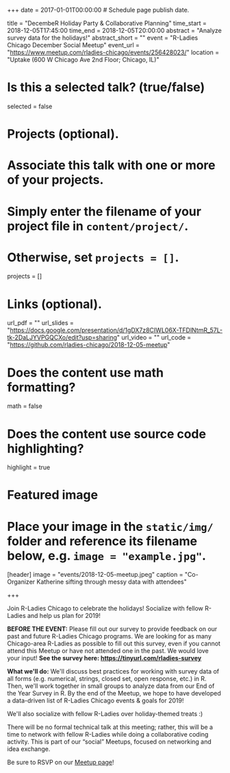 +++
date = 2017-01-01T00:00:00  # Schedule page publish date.

title = "DecembeR Holiday Party & Collaborative Planning"
time_start = 2018-12-05T17:45:00
time_end = 2018-12-05T20:00:00
abstract = "Analyze survey data for the holidays!"
abstract_short = ""
event = "R-Ladies Chicago December Social Meetup"
event_url = "https://www.meetup.com/rladies-chicago/events/256428023/"
location = "Uptake (600 W Chicago Ave 2nd Floor; Chicago, IL)"

# Is this a selected talk? (true/false)
selected = false

# Projects (optional).
#   Associate this talk with one or more of your projects.
#   Simply enter the filename of your project file in `content/project/`.
#   Otherwise, set `projects = []`.
projects = []

# Links (optional).
url_pdf = ""
url_slides = "https://docs.google.com/presentation/d/1gDX7z8CIWL06X-TFDlNtmR_57L-tk-2DaLJYVPGQCXo/edit?usp=sharing"
url_video = ""
url_code = "https://github.com/rladies-chicago/2018-12-05-meetup"

# Does the content use math formatting?
math = false

# Does the content use source code highlighting?
highlight = true

# Featured image
# Place your image in the `static/img/` folder and reference its filename below, e.g. `image = "example.jpg"`.
[header]
image = "events/2018-12-05-meetup.jpeg"
caption = "Co-Organizer Katherine sifting through messy data with attendees"

+++

Join R-Ladies Chicago to celebrate the holidays! Socialize with fellow R-Ladies and help us plan for 2019!  
  
**BEFORE THE EVENT:** Please fill out our survey to provide feedback on our past and future R-Ladies Chicago programs. We are looking for as many Chicago-area R-Ladies as possible to fill out this survey, even if you cannot attend this Meetup or have not attended one in the past. We would love your input! **See the survey here: https://tinyurl.com/rladies-survey**
  
**What we'll do:**
We'll discuss best practices for working with survey data of all forms (e.g. numerical, strings, closed set, open response, etc.) in R. Then, we'll work together in small groups to analyze data from our End of the Year Survey in R. By the end of the Meetup, we hope to have developed a data-driven list of R-Ladies Chicago events & goals for 2019!  
  
We'll also socialize with fellow R-Ladies over holiday-themed treats :)  
  
There will be no formal technical talk at this meeting; rather, this will be a time to network with fellow R-Ladies while doing a collaborative coding activity. This is part of our “social” Meetups, focused on networking and idea exchange.
  
  
Be sure to RSVP on our [Meetup page](https://www.meetup.com/rladies-chicago/events/256428023/)!  